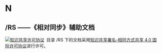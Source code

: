 # N
## /RS ——《相对同步》辅助文档

[![知识共享许可协议](https://i.creativecommons.org/l/by-sa/4.0/80x15.png)](https://creativecommons.org/licenses/by-sa/4.0/) 目录 /RS 下的文档采用[知识共享署名-相同方式共享 4.0 国际许可协议](https://creativecommons.org/licenses/by-sa/4.0/)进行许可。
